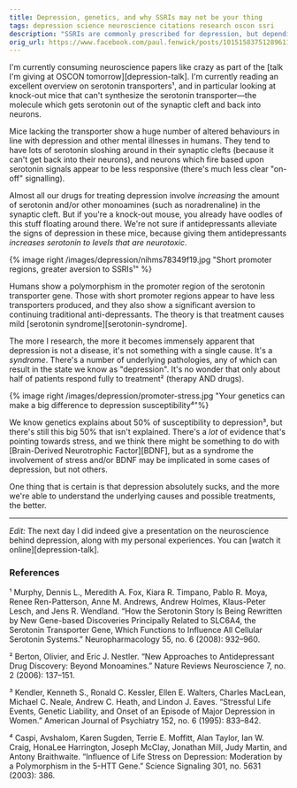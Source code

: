 ```yaml
---
title: Depression, genetics, and why SSRIs may not be your thing
tags: depression science neuroscience citations research oscon ssri
description: "SSRIs are commonly prescribed for depression, but depending upon your genetics, they "
orig_url: https://www.facebook.com/paul.fenwick/posts/10151583751289611
---
```


I'm currently consuming neuroscience papers like crazy as part of the 
[talk I'm giving at OSCON tomorrow][depression-talk]. I'm currently reading an
excellent overview on serotonin transporters¹, and in particular looking at
knock-out mice that can't synthesize the serotonin transporter—the molecule
which gets serotonin out of the synaptic cleft and back into neurons.

<!--more-->

Mice lacking the transporter show a huge number of altered behaviours in line
with depression and other mental illnesses in humans. They tend to have lots of
serotonin sloshing around in their synaptic clefts (because it can't get back
into their neurons), and neurons which fire based upon serotonin signals appear
to be less responsive (there's much less clear "on-off" signalling).

Almost all our drugs for treating depression involve *increasing* the amount of
serotonin and/or other monoamines (such as noradrenaline) in the synaptic
cleft. But if you're a knock-out mouse, you already have oodles of this stuff
floating around there. We're not sure if antidepressants alleviate the signs of
depression in these mice, because giving them antidepressants
*increases serotonin to levels that are neurotoxic*.

{% image right /images/depression/nihms78349f19.jpg "Short promoter regions, greater aversion to SSRIs¹" %}

Humans show a polymorphism in the promoter region of the serotonin transporter
gene. Those with short promoter regions appear to have less transporters
produced, and they also show a significant aversion to continuing traditional
anti-depressants. The theory is that treatment causes mild
[serotonin syndrome][serotonin-syndrome].

The more I research, the more it becomes immensely apparent that depression is
not a disease, it's not something with a single cause. It's a *syndrome*.
There's a number of underlying pathologies, any of which can result in the
state we know as "depression". It's no wonder that only about half of patients
respond fully to treatment² (therapy AND drugs).

{% image right /images/depression/promoter-stress.jpg "Your genetics can make a big difference to depression susceptibility⁴"%}

We know genetics explains about 50% of susceptibility to depression³, but
there's still this big 50% that isn't explained. There's a *lot* of evidence
that's pointing towards stress, and we think there might be something to do
with [Brain-Derived Neurotrophic Factor][BDNF], but as a syndrome the
involvement of stress and/or BDNF may be implicated in some cases of
depression, but not others.

One thing that is certain is that depression absolutely sucks, and the more
we're able to understand the underlying causes and possible treatments, the
better.

---

*Edit:* The next day I did indeed give a presentation on the neuroscience
behind depression, along with my personal experiences. You can
[watch it online][depression-talk].

### References

¹ Murphy, Dennis L., Meredith A. Fox, Kiara R. Timpano, Pablo R. Moya, Renee
Ren-Patterson, Anne M. Andrews, Andrew Holmes, Klaus-Peter Lesch, and Jens R.
Wendland. “How the Serotonin Story Is Being Rewritten by New Gene-based
Discoveries Principally Related to SLC6A4, the Serotonin Transporter Gene,
Which Functions to Influence All Cellular Serotonin Systems.” Neuropharmacology
55, no. 6 (2008): 932–960.

² Berton, Olivier, and Eric J. Nestler. “New Approaches to Antidepressant Drug
Discovery: Beyond Monoamines.” Nature Reviews Neuroscience 7, no. 2 (2006):
137–151.

³ Kendler, Kenneth S., Ronald C. Kessler, Ellen E. Walters, Charles MacLean,
Michael C. Neale, Andrew C. Heath, and Lindon J. Eaves. “Stressful Life Events,
Genetic Liability, and Onset of an Episode of Major Depression in Women.”
American Journal of Psychiatry 152, no. 6 (1995): 833–842.

⁴ Caspi, Avshalom, Karen Sugden, Terrie E. Moffitt, Alan Taylor, Ian W. Craig,
HonaLee Harrington, Joseph McClay, Jonathan Mill, Judy Martin, and Antony
Braithwaite. “Influence of Life Stress on Depression: Moderation by a
Polymorphism in the 5-HTT Gene.” Science Signaling 301, no. 5631 (2003): 386.
